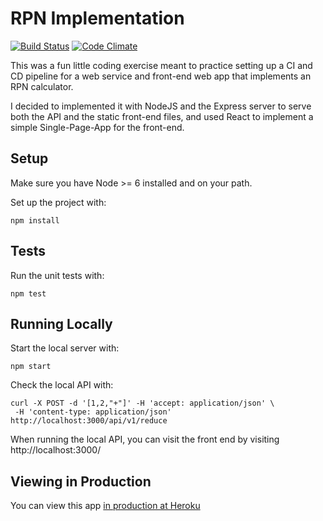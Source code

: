 # RPN Implementation

[![Build Status](https://travis-ci.org/svetzal/rpn_kata.svg?branch=master)](https://travis-ci.org/svetzal/rpn_kata)
[![Code Climate](https://codeclimate.com/github/svetzal/rpn_kata.png)](https://codeclimate.com/github/svetzal/rpn_kata)

This was a fun little coding exercise meant to practice setting up a CI and CD
pipeline for a web service and front-end web app that implements an RPN
calculator.

I decided to implemented it with NodeJS and the Express server to serve both
the API and the static front-end files, and used React to implement a simple
Single-Page-App for the front-end.

## Setup

Make sure you have Node >= 6 installed and on your path.

Set up the project with:

```
npm install
```

## Tests

Run the unit tests with:

```
npm test
```

## Running Locally

Start the local server with:

```
npm start
```

Check the local API with:

```
curl -X POST -d '[1,2,"+"]' -H 'accept: application/json' \
 -H 'content-type: application/json' http://localhost:3000/api/v1/reduce
```

When running the local API, you can visit the front end by visiting
http://localhost:3000/

## Viewing in Production

You can view this app [in production at Heroku](https://pure-thicket-62410.herokuapp.com)